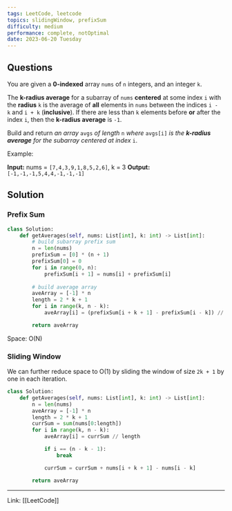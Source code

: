 ```yaml
---
tags: LeetCode, leetcode
topics: slidingWindow, prefixSum
difficulty: medium
performance: complete, notOptimal
date: 2023-06-20 Tuesday
---
```


## Questions

You are given a **0-indexed** array `nums` of `n` integers, and an integer `k`.

The **k-radius average** for a subarray of `nums` **centered** at some index `i` with the **radius** `k` is the average of **all** elements in `nums` between the indices `i - k` and `i + k` (**inclusive**). If there are less than `k` elements before **or** after the index `i`, then the **k-radius average** is `-1`.

Build and return _an array_ `avgs` _of length_ `n` _where_ `avgs[i]` _is the **k-radius average** for the subarray centered at index_ `i`.

Example:

**Input:** nums = `[7,4,3,9,1,8,5,2,6]`, k = 3
**Output:** `[-1,-1,-1,5,4,4,-1,-1,-1]
`
## Solution

### Prefix Sum

```python
class Solution:
    def getAverages(self, nums: List[int], k: int) -> List[int]:
        # build subarray prefix sum
        n = len(nums)
        prefixSum = [0] * (n + 1)
        prefixSum[0] = 0
        for i in range(0, n):
            prefixSum[i + 1] = nums[i] + prefixSum[i]
        
        # build average array
        aveArray = [-1] * n
        length = 2 * k + 1
        for i in range(k, n - k):
            aveArray[i] = (prefixSum[i + k + 1] - prefixSum[i - k]) // length

        return aveArray
```

Space: O(N)

### Sliding Window

We can further reduce space to O(1) by sliding the window of size `2k + 1` by one in each iteration.

```python
class Solution:
    def getAverages(self, nums: List[int], k: int) -> List[int]:        
        n = len(nums)
        aveArray = [-1] * n
        length = 2 * k + 1
        currSum = sum(nums[0:length])
        for i in range(k, n - k):
            aveArray[i] = currSum // length

            if i == (n - k - 1):
                break

            currSum = currSum + nums[i + k + 1] - nums[i - k] 

        return aveArray
```

---
Link: [[LeetCode]]

